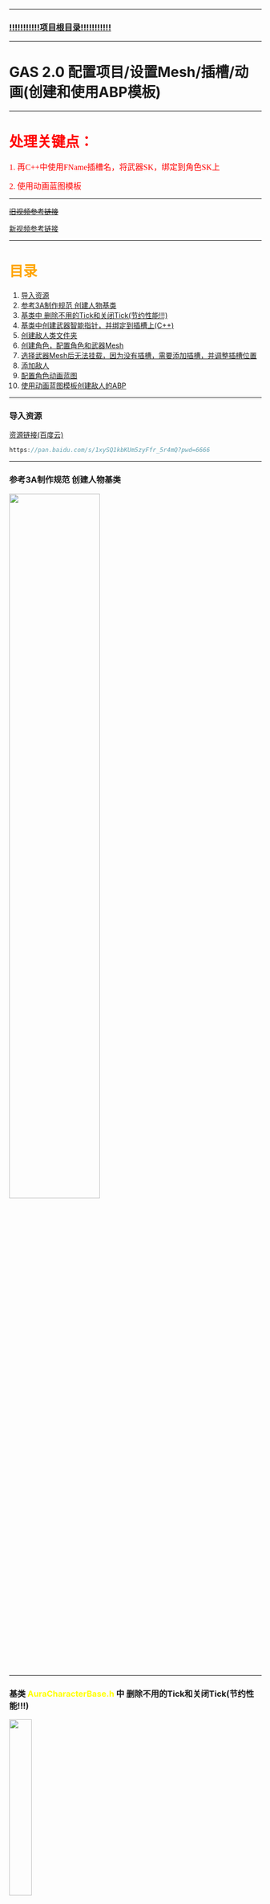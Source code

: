 ___________________________________________________________________________________________
### [!!!!!!!!!!!项目根目录!!!!!!!!!!!](./!!!!!!!!!!!项目目录!!!!!!!!!!!.md)
___________________________________________________________________________________________

# GAS 2.0 配置项目/设置Mesh/插槽/动画(创建和使用ABP模板)



___________________________________________________________________________________________

# <font color=red>处理关键点：</font>

<font face="黑体" color=red size=3>1. 再C++中使用FName插槽名，将武器SK，绑定到角色SK上</font>

<font face="黑体" color=red size=3>2. 使用动画蓝图模板</font>

___________________________________________________________________________________________


~~[旧视频参考链接](https://www.bilibili.com/video/BV1fC411x7Af?p=2&vd_source=9e1e64122d802b4f7ab37bd325a89e6c)~~

[新视频参考链接](https://www.bilibili.com/video/BV1JD421E7yC?p=1&vd_source=9e1e64122d802b4f7ab37bd325a89e6c)

___________________________________________________________________________________________
# <font color=orange> 目录 </font>

1. [导入资源](#导入资源)
2. [参考3A制作规范 创建人物基类](#参考3a制作规范-创建人物基类)
3. [基类中 删除不用的Tick和关闭Tick(节约性能!!!)](#基类中-删除不用的tick和关闭tick节约性能)
4. [基类中创建武器智能指针，并绑定到插槽上(C++)](#基类中创建武器智能指针cpp中绑定到插槽上)
5. [创建敌人类文件夹](#创建敌人类文件夹)
6. [创建角色，配置角色和武器Mesh](#创建角色配置角色和武器mesh)
7. [选择武器Mesh后无法挂载，因为没有插槽，需要添加插槽，并调整插槽位置](#选择武器mesh后无法挂载因为没有插槽需要添加插槽并调整插槽位置)
8. [添加敌人](#添加敌人)
9. [配置角色动画蓝图](#配置角色动画蓝图)
10. [使用动画蓝图模板创建敌人的ABP](#使用动画蓝图模板创建敌人的ABP)

___________________________________________________________________________________________

### 导入资源
[资源链接(百度云)](https://pan.baidu.com/s/1xySQ1kbKUm5zyFfr_5r4mQ?pwd=6666)
```cpp
https://pan.baidu.com/s/1xySQ1kbKUm5zyFfr_5r4mQ?pwd=6666
```

___________________________________________________________________________________________
### 参考3A制作规范 创建人物基类
<img src=".\\配图\\GAS-2.0\\3.png" width="60%" height="60%">


___________________________________________________________________________________________

### 基类 <font color=yellow>AuraCharacterBase.h</font> 中 删除不用的Tick和关闭Tick(节约性能!!!)
<img src=".\\配图\\GAS-2.0\\4.png" width="30%" height="30%">

```CPP
    //构造中关闭tick,节约开销
    PrimaryActorTick.bCanEverTick = false;
```

___________________________________________________________________________________________


### 基类<font color=yellow>AuraCharacterBase.h</font>中,创建武器  智能指针 ,cpp中绑定到插槽上

&emsp;

+ `头文件`中：
```cpp
//Combat 战斗
UPROPERTY(EditAnywhere, Category="Combat") 
TObjectPtr<USkeletalMeshComponent> Weapon;
```

&emsp;

+ `源文件`中：
```cpp
AAuraCharacterBase::AAuraCharacterBase()
{
 	//构造中关闭tick,节约开销
	PrimaryActorTick.bCanEverTick = false;

	//创建武器组件并绑定到插槽->WeaponSocket
	Weapon = CreateDefaultSubobject<USkeletalMeshComponent>("Weapon");
	Weapon->SetupAttachment(GetMesh(),FName("WeaponSocket"));
	Weapon->SetCollisionEnabled(ECollisionEnabled::NoCollision);
}
```

&emsp;

&emsp;

##### 知识点：智能指针是什么？

+ 是一个模板类，在生命周期结束时，自动对他进行内存管理，从而避免内存泄漏和悬垂指针的问题


>


### 创建敌人类文件夹
<img src=".\\配图\\GAS-2.0\\8.png" width="60%" height="60%">

___________________________________________________________________________________________


### 创建角色，配置角色和武器Mesh
<img src=".\\配图\\GAS-2.0\\9.png" width="50%" height="50%">

<img src=".\\配图\\GAS-2.0\\10.png" width="100%" height="70%">

___________________________________________________________________________________________


### 选择武器Mesh后无法挂载，因为没有插槽，需要添加插槽，并调整插槽位置

<img src=".\\配图\\GAS-2.0\\11.png" width="60%" height="60%">

<img src=".\\配图\\GAS-2.0\\12.png" width="60%" height="60%">

___________________________________________________________________________________________


### 添加敌人

+ 创建蓝图类继承自AuraEnemy

<img src=".\\配图\\GAS-2.0\\13.png" width="60%" height="60%">

+ 设置敌人和武器的Mesh

<img src=".\\配图\\GAS-2.0\\14.png" width="100%" height="100%">

+ 也需要搞一个叫WeaponSocket的骨骼插槽(已经有了，原插槽改名就可以)

<img src=".\\配图\\GAS-2.0\\15.png" width="100%" height="100%">

___________________________________________________________________________________________

### 配置角色动画蓝图
+ 路径

<img src=".\\配图\\GAS-2.0\\16.png" width="60%">

&emsp;

+ 创建动画状态机

<img src=".\\配图\\GAS-2.0\\17.png" width="100%" height="100%">

<img src=".\\配图\\GAS-2.0\\18.png" width="100%" height="100%">

<img src=".\\配图\\GAS-2.0\\19.png" width="100%" height="100%">

&emsp;

+ 动画蓝图初始化时保存角色变量和移动组件

<img src=".\\配图\\GAS-2.0\\20.png" width="100%" height="100%">

&emsp;

+ 获取Speed变量

<img src=".\\配图\\GAS-2.0\\21.png" width="100%" height="100%">

___________________________________________________________________________________________

### 使用动画蓝图模板创建敌人的ABP
+ 创建角色动画蓝图模板

<img src=".\\配图\\GAS-2.0\\22.png" width="80%">

<img src=".\\配图\\GAS-2.0\\23.png" width="30%">

&emsp;

+ 因为没有选骨骼，所以可以给很多不同骨骼的对象使用

<img src=".\\配图\\GAS-2.0\\24.png" width="70%">

<img src=".\\配图\\GAS-2.0\\25.png" width="50%">

&emsp; 

<font face="黑体" color=red size=5>关键操作！！！：通过混合空间播放器，后续可以在子类中调整播放混合空间</font>

<img src=".\\配图\\GAS-2.0\\26.png" width="100%">

搞定！

&emsp;

&emsp;

使用动画模板给敌人创建ABP

<img src=".\\配图\\GAS-2.0\\27.png" width="100%">

&emsp;

创建ABP

<img src=".\\配图\\GAS-2.0\\28.png" width="60%">

&emsp;

使用模板创建

<img src=".\\配图\\GAS-2.0\\29.png" width="100%">

&emsp;
在资产编辑器 给上动画

<img src=".\\配图\\GAS-2.0\\30.png" width="100%">

&emsp;

给BP配置ABP

<img src=".\\配图\\GAS-2.0\\31.png" width="100%">

&emsp;


参考上面的步骤，创建另一个敌人的ABP

<img src=".\\配图\\GAS-2.0\\32.png" width="100%">

<img src=".\\配图\\GAS-2.0\\33.png" width="100%">

<img src=".\\配图\\GAS-2.0\\34.png" width="100%">

<img src=".\\配图\\GAS-2.0\\35.png" width="100%">

<img src=".\\配图\\GAS-2.0\\36.png" width="100%">

&emsp;

目前只在动画蓝图模板中GetSpeed并没有Set



___________________________________________________________________________________________

[返回最上面](#font-colororange-目录-font)
___________________________________________________________________________________________
